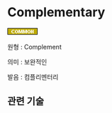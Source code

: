 <d-title>

# Complementary

</d-title>

<d-label>

<d-inner>

![Common](./2TAT1C/Label_Common.png)

</d-inner>

</d-label>

<d-origin>

원형 : Complement

</d-origin>

<d-mean>

의미 : 보완적인

</d-mean>

<d-pronunciation>

발음 : 컴플리멘터리

</d-pronunciation>


## 관련 기술


